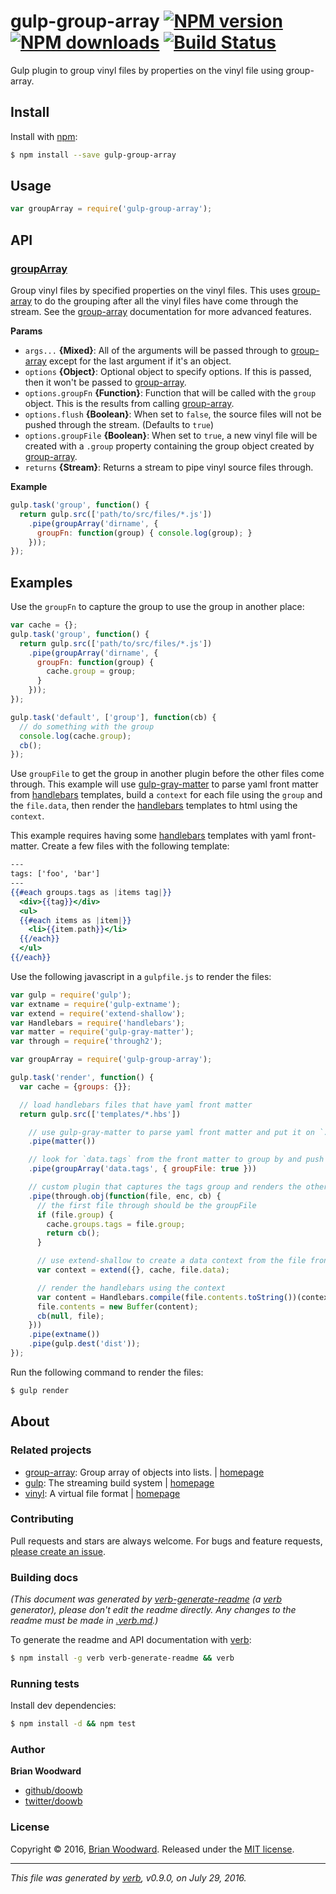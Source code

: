 # gulp-group-array [![NPM version](https://img.shields.io/npm/v/gulp-group-array.svg?style=flat)](https://www.npmjs.com/package/gulp-group-array) [![NPM downloads](https://img.shields.io/npm/dm/gulp-group-array.svg?style=flat)](https://npmjs.org/package/gulp-group-array) [![Build Status](https://img.shields.io/travis/doowb/gulp-group-array.svg?style=flat)](https://travis-ci.org/doowb/gulp-group-array)

Gulp plugin to group vinyl files by properties on the vinyl file using group-array.

## Install

Install with [npm](https://www.npmjs.com/):

```sh
$ npm install --save gulp-group-array
```

## Usage

```js
var groupArray = require('gulp-group-array');
```

## API

### [groupArray](index.js#L30)

Group vinyl files by specified properties on the vinyl files. This uses [group-array](https://github.com/doowb/group-array) to do the grouping after all the vinyl files have come through the stream. See the [group-array](https://github.com/doowb/group-array) documentation for more advanced features.

**Params**

* `args...` **{Mixed}**: All of the arguments will be passed through to [group-array](https://github.com/doowb/group-array) except for the last argument if it's an object.
* `options` **{Object}**: Optional object to specify options. If this is passed, then it won't be passed to [group-array](https://github.com/doowb/group-array).
* `options.groupFn` **{Function}**: Function that will be called with the `group` object. This is the results from calling [group-array](https://github.com/doowb/group-array).
* `options.flush` **{Boolean}**: When set to `false`, the source files will not be pushed through the stream. (Defaults to `true`)
* `options.groupFile` **{Boolean}**: When set to `true`, a new vinyl file will be created with a `.group` property containing the group object created by [group-array](https://github.com/doowb/group-array).
* `returns` **{Stream}**: Returns a stream to pipe vinyl source files through.

**Example**

```js
gulp.task('group', function() {
  return gulp.src(['path/to/src/files/*.js'])
    .pipe(groupArray('dirname', {
      groupFn: function(group) { console.log(group); }
    }));
});
```

## Examples

Use the `groupFn` to capture the group to use the group in another place:

```js
var cache = {};
gulp.task('group', function() {
  return gulp.src(['path/to/src/files/*.js'])
    .pipe(groupArray('dirname', {
      groupFn: function(group) {
        cache.group = group;
      }
    }));
});

gulp.task('default', ['group'], function(cb) {
  // do something with the group
  console.log(cache.group);
  cb();
});
```

Use `groupFile` to get the group in another plugin before the other files come through. This example will use [gulp-gray-matter](https://github.com/simbo/gulp-gray-matter) to parse yaml front matter from [handlebars](http://www.handlebarsjs.com/) templates, build a `context` for each file using the `group` and the `file.data`, then render the [handlebars](http://www.handlebarsjs.com/) templates to html using the `context`.

This example requires having some [handlebars](http://www.handlebarsjs.com/) templates with yaml front-matter.
Create a few files with the following template:

```handlebars
---
tags: ['foo', 'bar']
---
{{#each groups.tags as |items tag|}}
  <div>{{tag}}</div>
  <ul>
  {{#each items as |item|}}
    <li>{{item.path}}</li>
  {{/each}}
  </ul>
{{/each}}
```

Use the following javascript in a `gulpfile.js` to render the files:

```js
var gulp = require('gulp');
var extname = require('gulp-extname');
var extend = require('extend-shallow');
var Handlebars = require('handlebars');
var matter = require('gulp-gray-matter');
var through = require('through2');

var groupArray = require('gulp-group-array');

gulp.task('render', function() {
  var cache = {groups: {}};

  // load handlebars files that have yaml front matter
  return gulp.src(['templates/*.hbs'])

    // use gulp-gray-matter to parse yaml front matter and put it on `.data` object
    .pipe(matter())

    // look for `data.tags` from the front matter to group by and push the results into the stream
    .pipe(groupArray('data.tags', { groupFile: true }))

    // custom plugin that captures the tags group and renders the other handlebars files.
    .pipe(through.obj(function(file, enc, cb) {
      // the first file through should be the groupFile
      if (file.group) {
        cache.groups.tags = file.group;
        return cb();
      }

      // use extend-shallow to create a data context from the file front matter and the cache
      var context = extend({}, cache, file.data);

      // render the handlebars using the context
      var content = Handlebars.compile(file.contents.toString())(context);
      file.contents = new Buffer(content);
      cb(null, file);
    }))
    .pipe(extname())
    .pipe(gulp.dest('dist'));
});
```

Run the following command to render the files:

```sh
$ gulp render
```

## About

### Related projects

* [group-array](https://www.npmjs.com/package/group-array): Group array of objects into lists. | [homepage](https://github.com/doowb/group-array "Group array of objects into lists.")
* [gulp](https://www.npmjs.com/package/gulp): The streaming build system | [homepage](http://gulpjs.com "The streaming build system")
* [vinyl](https://www.npmjs.com/package/vinyl): A virtual file format | [homepage](http://github.com/gulpjs/vinyl "A virtual file format")

### Contributing

Pull requests and stars are always welcome. For bugs and feature requests, [please create an issue](../../issues/new).

### Building docs

_(This document was generated by [verb-generate-readme](https://github.com/verbose/verb-generate-readme) (a [verb](https://github.com/verbose/verb) generator), please don't edit the readme directly. Any changes to the readme must be made in [.verb.md](.verb.md).)_

To generate the readme and API documentation with [verb](https://github.com/verbose/verb):

```sh
$ npm install -g verb verb-generate-readme && verb
```

### Running tests

Install dev dependencies:

```sh
$ npm install -d && npm test
```

### Author

**Brian Woodward**

* [github/doowb](https://github.com/doowb)
* [twitter/doowb](http://twitter.com/doowb)

### License

Copyright © 2016, [Brian Woodward](https://github.com/doowb).
Released under the [MIT license](https://github.com/doowb/gulp-group-array/blob/master/LICENSE).

***

_This file was generated by [verb](https://github.com/verbose/verb), v0.9.0, on July 29, 2016._